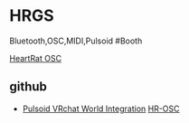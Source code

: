 # HRGS

Bluetooth,OSC,MIDI,Pulsoid
#Booth

[HeartRat OSC](https://selees824.booth.pm/items/5531594)

## github

- [Pulsoid VRchat World Integration](https://github.com/pulsoid-oss/pulsoid-vrchat-integration/) [HR-OSC](https://github.com/kamyu1537/hr-osc)
